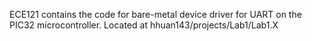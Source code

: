 ECE121 contains the code for bare-metal device driver for UART on the PIC32 microcontroller. Located at hhuan143/projects/Lab1/Lab1.X
